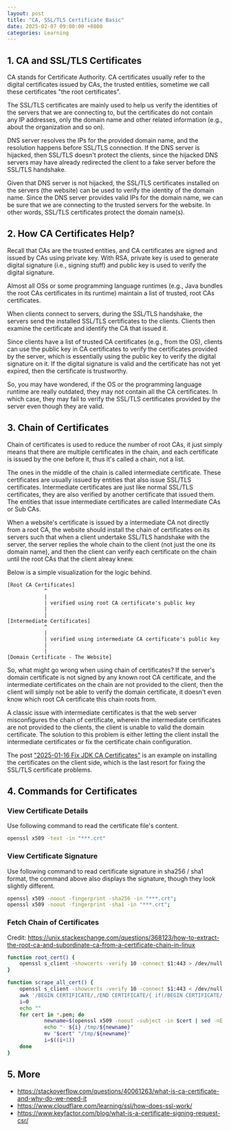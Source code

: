```yaml
---
layout: post
title: "CA, SSL/TLS Certificate Basic"
date: 2025-02-07 09:00:00 +0800
categories: Learning
---
```


## 1. CA and SSL/TLS Certificates

CA stands for Certificate Authority. CA certificates usually refer to the digital certificates issued by CAs, the trusted entities, sometime we call these certificates "the root certificates".

The SSL/TLS certificates are mainly used to help us verify the identities of the servers that we are connecting to, but the certificates do not contain any IP addresses, only the domain name and other related information (e.g., about the organization and so on).

DNS server resolves the IPs for the provided domain name, and the resolution happens before SSL/TLS connection. If the DNS server is hijacked, then SSL/TLS doesn't protect the clients, since the hijacked DNS servers may have already redirected the client to a fake server before the SSL/TLS handshake.

Given that DNS server is not hijacked, the SSL/TLS certificates installed on the servers (the website) can be used to verify the identity of the domain name. Since the DNS server provides valid IPs for the domain name, we can be sure that we are connecting to the trusted servers for the website. In other words, SSL/TLS certificates protect the domain name(s).

## 2. How CA Certificates Help?

Recall that CAs are the trusted entities, and CA certificates are signed and issued by CAs using private key. With RSA, private key is used to generate digital signature (i.e., signing stuff) and public key is used to verify the digital signature.

Almost all OSs or some programming language runtimes (e.g., Java bundles the root CAs certificates in its runtime) maintain a list of trusted, root CAs certificates.

When clients connect to servers, during the SSL/TLS handshake, the servers send the installed SSL/TLS certificates to the clients. Clients then examine the certificate and identify the CA that issued it.

Since clients have a list of trusted CA certificates (e.g., from the OS), clients can use the public key in CA certificates to verify the certificates provided by the server, which is essentially using the public key to verify the digital signature on it. If the digital signature is valid and the certificate has not yet expired, then the certificate is trustworthy.

So, you may have wondered, if the OS or the programming language runtime are really outdated, they may not contain all the CA certificates. In which case, they may fail to verify the SSL/TLS certificates provided by the server even though they are valid.

## 3. Chain of Certificates

Chain of certificates is used to reduce the number of root CAs, it just simply means that there are multiple certificates in the chain, and each certificate is issued by the one before it, thus it's called a chain, not a list.

The ones in the middle of the chain is called intermediate certificate. These certificates are usually issued by entities that also issue SSL/TLS certificates. Intermediate certificates are just like normal SSL/TLS certificates, they are also verified by another certificate that issued them. The entities that issue intermediate certificates are called Intermediate CAs or Sub CAs.

When a website's certificate is issued by a intermediate CA not directly from a root CA, the website should install the chain of certificates on its servers such that when a client undertake SSL/TLS handshake with the server, the server replies the whole chain to the client (not just the one its domain name), and then the client can verify each certificate on the chain until the root CAs that the client alreay knew.

Below is a simple visualization for the logic behind.

```
[Root CA Certificates]
            ^
            |
            | verified using root CA certificate's public key
            |
            |
[Intermediate Certificates]
            ^
            |
            | verified using intermediate CA certificate's public key
            |
            |
[Domain Certificate - The Website]
```

So, what might go wrong when using chain of certificates? If the server's domain certificate is not signed by any known root CA certificate, and the intermediate certificates on the chain are not provided to the client, then the client will simply not be able to verify the domain certificate, it doesn't even know which root CA certificate this chain roots from.

A classic issue with intermediate certificates is that the web server misconfigures the chain of certificate, wherein the intermediate certificates are not provided to the clients, the client is unable to valid the domain certificate. The solution to this problem is either letting the client install the intermediate certificates or fix the certificate chain configuration.

The post ["2025-01-16 Fix JDK CA Certificates"](/learning/2025/01/16/fix-jdk-ca-certificates) is an example on installing the certificates on the client side, which is the last resort for fixing the SSL/TLS certificate problems.

## 4. Commands for Certificates

### View Certificate Details

Use following command to read the certificate file's content.

```sh
openssl x509 -text -in "***.crt"
```

### View Certificate Signature

Use following command to read certificate signature in sha256 / sha1 format, the command above also displays the signature, though they look slightly different.

```sh
openssl x509 -noout -fingerprint -sha256 -in "***.crt";
openssl x509 -noout -fingerprint -sha1 -in "***.crt";
```

### Fetch Chain of Certificates

Credit: https://unix.stackexchange.com/questions/368123/how-to-extract-the-root-ca-and-subordinate-ca-from-a-certificate-chain-in-linux

```sh
function root_cert() {
    openssl s_client -showcerts -verify 10 -connect $1:443 > /dev/null
}

function scrape_all_cert() {
    openssl s_client -showcerts -verify 10 -connect $1:443 < /dev/null |
    awk '/BEGIN CERTIFICATE/,/END CERTIFICATE/{ if(/BEGIN CERTIFICATE/){a++}; out="cert"a".pem"; print >out}'
    i=0
    echo ""
    for cert in *.pem; do
            newname=$(openssl x509 -noout -subject -in $cert | sed -nE 's/.*CN ?= ?(.*)/\1/; s/[ ,.*]/_/g; s/__/_/g; s/_-_/-/; s/^_//g;p' | tr '[:upper:]' '[:lower:]').pem
            echo "- ${i} /tmp/${newname}"
            mv "$cert" "/tmp/${newname}"
            i=$((i+1))
    done
}
```

## 5. More

- https://stackoverflow.com/questions/40061263/what-is-ca-certificate-and-why-do-we-need-it
- https://www.cloudflare.com/learning/ssl/how-does-ssl-work/
- https://www.keyfactor.com/blog/what-is-a-certificate-signing-request-csr/

